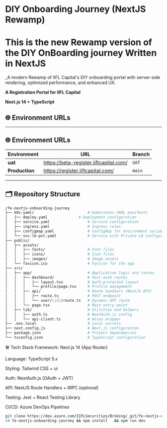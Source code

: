 # DIY Onboarding Journey (NextJS Rewamp)  

# This is the new Rewamp version of the DIY OnBoarding journey Written in NextJS   
_A modern Rewamp of IIFL Capital's DIY onboarding portal with server-side rendering, optimized performance, and enhanced UX.

**A Registration Portal for IIFL Capital**  

**Next.js 14 + TypeScript**  

## 🌐 Environment URLs  

---

## 🌐 Environment URLs  
| Environment   | URL                                   | Branch    |  
|---------------|---------------------------------------|-----------|  
| **uat**       | https://beta-register.iiflcapital.com/ | `UAT`     |  
| **Production**| https://register.iiflcapital.com/      | `main`    |  

---

## 🗂 Repository Structure  

```bash
/fe-nextjs-onboarding-journey
├── k8s-yaml/                        # Kubernetes YAML manifests  
│   ├── deploy.yaml              # Deployment configuration  
│   ├── service.yaml                 # Service configuration  
│   ├── ingress.yaml                 # Ingress rules  
│   ├── configmap.yaml               # ConfigMap for environment variables  
│   └── svc-lb-pvt.yaml              # Service with Private LB configuration    
├── public/                          
│   ├── assets/                    
│   │   ├── fonts/                   # Font files  
│   │   ├── icons/                   # Icon files  
│   │   ├── images/                  # Image assets  
│   └── favicon.ico                  # Favicon for the app  
├── src/                      
│   ├── app/                         # Application logic and routes  
│   │   ├── dashboard/               # Post-auth routes  
│   │   │   ├── layout.tsx           # Auth-protected layout  
│   │   │   └── profile/page.tsx     # Profile management  
│   │   ├── api/                     # Route handlers (NextJS API)  
│   │   │   ├── route.ts             # POST endpoint  
│   │   │   └── user/[id]/route.ts   # Dynamic API route  
│   │   └── page.tsx                 # Main entry point  
│   ├── lib/                         # Utilities and helpers  
│   │   ├── auth.ts                  # NextAuth.js config  
│   │   └── api-client.ts            # Axios wrapper  
├── .env.local                       # Local secrets   
├── next.config.js                   # Next.js configuration  
├── package.json                     # Project dependencies  
└── tsconfig.json                    # TypeScript configuration  
```


🛠 Tech Stack
Framework: Next.js 14 (App Router)

Language: TypeScript 5.x

Styling: Tailwind CSS + ui

Auth: NextAuth.js (OAuth + JWT)

API: NextJS Route Handlers + tRPC (optional)

Testing: Jest + React Testing Library

CI/CD: Azure DevOps Pipelines

```bash
git clone https://dev.azure.com/IIFLSecurities/Broking/_git/fe-nextjs-onboarding-journey
cd fe-nextjs-onboarding-journey && npm install   && npm run dev 
```
